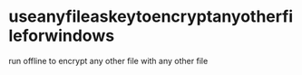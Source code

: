 # useanyfileaskeytoencryptanyotherfileforwindows
run offline to encrypt any other file with any other file
